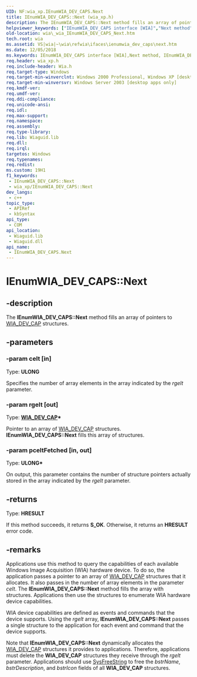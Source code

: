 ```yaml
---
UID: NF:wia_xp.IEnumWIA_DEV_CAPS.Next
title: IEnumWIA_DEV_CAPS::Next (wia_xp.h)
description: The IEnumWIA_DEV_CAPS::Next method fills an array of pointers to WIA_DEV_CAP structures.
helpviewer_keywords: ["IEnumWIA_DEV_CAPS interface [WIA]","Next method","IEnumWIA_DEV_CAPS.Next","IEnumWIA_DEV_CAPS::Next","Next","Next method [WIA]","Next method [WIA]","IEnumWIA_DEV_CAPS interface","_wia_IEnumWIA_DEV_CAPS_Next","wia._wia_IEnumWIA_DEV_CAPS_Next","wia_xp/IEnumWIA_DEV_CAPS::Next"]
old-location: wia\_wia_IEnumWIA_DEV_CAPS_Next.htm
tech.root: wia
ms.assetid: VS|wia|~\wia\refwia\ifaces\ienumwia_dev_caps\next.htm
ms.date: 12/05/2018
ms.keywords: IEnumWIA_DEV_CAPS interface [WIA],Next method, IEnumWIA_DEV_CAPS.Next, IEnumWIA_DEV_CAPS::Next, Next, Next method [WIA], Next method [WIA],IEnumWIA_DEV_CAPS interface, _wia_IEnumWIA_DEV_CAPS_Next, wia._wia_IEnumWIA_DEV_CAPS_Next, wia_xp/IEnumWIA_DEV_CAPS::Next
req.header: wia_xp.h
req.include-header: Wia.h
req.target-type: Windows
req.target-min-winverclnt: Windows 2000 Professional, Windows XP [desktop apps only]
req.target-min-winversvr: Windows Server 2003 [desktop apps only]
req.kmdf-ver: 
req.umdf-ver: 
req.ddi-compliance: 
req.unicode-ansi: 
req.idl: 
req.max-support: 
req.namespace: 
req.assembly: 
req.type-library: 
req.lib: Wiaguid.lib
req.dll: 
req.irql: 
targetos: Windows
req.typenames: 
req.redist: 
ms.custom: 19H1
f1_keywords:
 - IEnumWIA_DEV_CAPS::Next
 - wia_xp/IEnumWIA_DEV_CAPS::Next
dev_langs:
 - c++
topic_type:
 - APIRef
 - kbSyntax
api_type:
 - COM
api_location:
 - Wiaguid.lib
 - Wiaguid.dll
api_name:
 - IEnumWIA_DEV_CAPS.Next
---
```


# IEnumWIA_DEV_CAPS::Next


## -description

The <b>IEnumWIA_DEV_CAPS::Next</b> method fills an array of pointers to <a href="/windows/desktop/api/wia_xp/ns-wia_xp-wia_dev_cap">WIA_DEV_CAP</a> structures.

## -parameters

### -param celt [in]

Type: <b>ULONG</b>

Specifies the number of array elements in the array indicated by the <i>rgelt</i> parameter.

### -param rgelt [out]

Type: <b><a href="/windows/desktop/api/wia_xp/ns-wia_xp-wia_dev_cap">WIA_DEV_CAP</a>*</b>

Pointer to an array of <a href="/windows/desktop/api/wia_xp/ns-wia_xp-wia_dev_cap">WIA_DEV_CAP</a> structures. <b>IEnumWIA_DEV_CAPS::Next</b> fills this array of structures.

### -param pceltFetched [in, out]

Type: <b>ULONG*</b>

On output, this parameter contains the number of structure pointers actually stored in the array indicated by the <i>rgelt</i> parameter.

## -returns

Type: <b>HRESULT</b>

If this method succeeds, it returns <b>S_OK</b>. Otherwise, it returns an <b>HRESULT</b> error code.

## -remarks

Applications use this method to query the capabilities of each available Windows Image Acquisition (WIA) hardware device. To do so, the application passes a pointer to an array of <a href="/windows/desktop/api/wia_xp/ns-wia_xp-wia_dev_cap">WIA_DEV_CAP</a> structures that it allocates. It also passes in the number of array elements in the parameter <i>celt</i>. The <b>IEnumWIA_DEV_CAPS::Next</b> method fills the array with structures. Applications then use the structures to enumerate WIA hardware device capabilities.

WIA device capabilities are defined as events and commands that the device supports. Using the <i>rgelt</i> array, <b>IEnumWIA_DEV_CAPS::Next</b> passes a single structure to the application for each event and command that the device supports.

Note that <b>IEnumWIA_DEV_CAPS::Next</b> dynamically allocates the <a href="/windows/desktop/api/wia_xp/ns-wia_xp-wia_dev_cap">WIA_DEV_CAP</a> structures it provides to applications. Therefore, applications must delete the <b>WIA_DEV_CAP</b> structures they receive through the <i>rgelt</i> parameter. Applications should use <a href="/previous-versions/windows/desktop/api/oleauto/nf-oleauto-sysfreestring">SysFreeString</a> to free the <i>bstrName</i>, <i>bstrDescription</i>, and <i>bstrIcon</i> fields of all <b>WIA_DEV_CAP</b> structures.